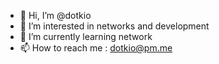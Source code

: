 - 👋 Hi, I’m @dotkio
- 👀 I’m interested in networks and development
- 🌱 I’m currently learning network
- 📫 How to reach me : dotkio@pm.me

